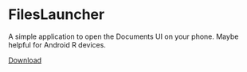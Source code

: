 # FilesLauncher
A simple application to open the Documents UI on your phone. Maybe helpful for Android R devices.

[Download](https://github.com/Rachel030219/FilesLauncher/blob/master/app/release/app-release.apk)

